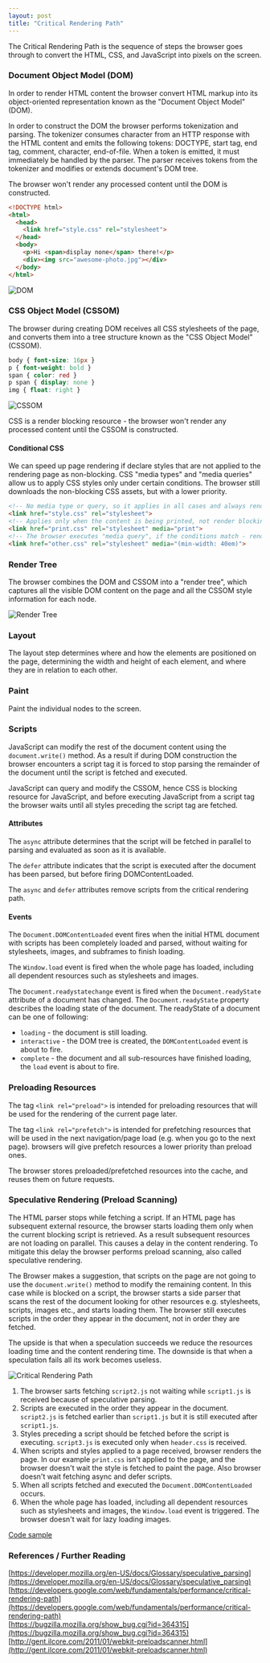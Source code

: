 ```yaml
---
layout: post
title: "Critical Rendering Path"
---
```


The Critical Rendering Path is the sequence of steps the browser goes through to convert the HTML,
CSS, and JavaScript into pixels on the screen.

### Document Object Model (DOM)

In order to render HTML content the browser convert HTML markup into its object-oriented
representation known as the "Document Object Model" (DOM).

In order to construct the DOM the browser performs tokenization and parsing.
The tokenizer consumes character from an HTTP response with the HTML content and emits the following tokens:
DOCTYPE, start tag, end tag, comment, character, end-of-file.
When a token is emitted, it must immediately be handled by the parser.
The parser receives tokens from the tokenizer and modifies or extends document's DOM tree.

The browser won't render any processed content until the DOM is constructed.

```html
<!DOCTYPE html>
<html>
  <head>
    <link href="style.css" rel="stylesheet">
  </head>
  <body>
    <p>Hi <span>display none</span> there!</p>
    <div><img src="awesome-photo.jpg"></div>
  </body>
</html>
```

![DOM](/assets/images/dom.svg)

### CSS Object Model (CSSOM)

The browser during creating DOM receives all CSS stylesheets of the page,
and converts them into a tree structure known as the "CSS Object Model" (CSSOM).

```css
body { font-size: 16px }
p { font-weight: bold }
span { color: red }
p span { display: none }
img { float: right }
```

![CSSOM](/assets/images/cssom.svg)

CSS is a render blocking resource - the browser won't render any processed content
until the CSSOM is constructed.

#### Conditional CSS

We can speed up page rendering if declare styles that are not applied to the rendering page
as non-blocking.
CSS "media types" and "media queries" allow us to apply CSS styles only under certain conditions.
The browser still downloads the non-blocking CSS assets, but with a lower priority.

```html
<!-- No media type or query, so it applies in all cases and always render blocking -->
<link href="style.css" rel="stylesheet">
<!-- Applies only when the content is being printed, not render blocking -->
<link href="print.css" rel="stylesheet" media="print">
<!-- The browser executes "media query", if the conditions match - render blocking  -->
<link href="other.css" rel="stylesheet" media="(min-width: 40em)">
```

### Render Tree

The browser combines the DOM and CSSOM into a "render tree",
which captures all the visible DOM content on the page
and all the CSSOM style information for each node.

![Render Tree](/assets/images/render-tree.svg)

### Layout

The layout step determines where and how the elements are positioned on the page,
determining the width and height of each element, and where they are in relation to each other.

### Paint

Paint the individual nodes to the screen.

### Scripts

JavaScript can modify the rest of the document content using the `document.write()` method.
As a result if during DOM construction the browser encounters a script tag it is forced
to stop parsing the remainder of the document until the script is fetched and executed.

JavaScript can query and modify the CSSOM, hence CSS is blocking resource for JavaScript,
and before executing JavaScript from a script tag the browser waits until all styles
preceding the script tag are fetched.

#### Attributes

The `async` attribute determines that the script will be fetched in parallel
to parsing and evaluated as soon as it is available.

The `defer` attribute indicates that the script is executed after the document has been parsed,
but before firing DOMContentLoaded.

The `async` and `defer` attributes remove scripts from the critical rendering path.

#### Events

The `Document.DOMContentLoaded` event fires when the initial HTML document with scripts has been completely loaded and parsed,
without waiting for stylesheets, images, and subframes to finish loading.

The `Window.load` event is fired when the whole page has loaded,
including all dependent resources such as stylesheets and images.

The `Document.readystatechange` event is fired when the `Document.readyState` attribute of a document has changed.
The `Document.readyState` property describes the loading state of the document.
The readyState of a document can be one of following:

- `loading` - the document is still loading.
- `interactive` - the DOM tree is created, the `DOMContentLoaded` event is about to fire.
- `complete` - the document and all sub-resources have finished loading, the `load` event is about to fire.

### Preloading Resources

The tag `<link rel="preload">` is intended for preloading resources that will be used
for the rendering of the current page later.

The tag `<link rel="prefetch">` is intended for prefetching resources that will be used in the next
navigation/page load (e.g. when you go to the next page).
browsers will give prefetch resources a lower priority than preload ones.

The browser stores preloaded/prefetched resources into the cache, and reuses them on future requests.

### Speculative Rendering (Preload Scanning)

The HTML parser stops while fetching a script.
If an HTML page has subsequent external resource, the browser starts loading them only
when the current blocking script is retrieved.
As a result subsequent resources are not loading on parallel.
This causes a delay in the content rendering.
To mitigate this delay the browser performs preload scanning, also called speculative rendering.

The Browser makes a suggestion, that scripts on the page are not going to use the `document.write()` method
to modify the remaining content.
In this case while is blocked on a script, the browser starts a side parser
that scans the rest of the document looking for other resources
e.g. stylesheets, scripts, images etc., and starts loading them.
The browser still executes scripts in the order they appear in the document,
not in order they are fetched.

The upside is that when a speculation succeeds we reduce the resources loading time and the content rendering time.
The downside is that when a speculation fails all its work becomes useless.

![Critical Rendering Path](/assets/images/critical-rendering-path.png)

1. The browser sarts fetching `script2.js` not waiting while `script1.js` is received because of speculative parsing.
2. Scripts are executed in the order they appear in the document. 
`script2.js` is fetched earlier than `script1.js` but it is still executed after `script1.js`.
3. Styles preceding a script should be fetched before the script is executing.
`script3.js` is executed only when `header.css` is received.
4. When scripts and styles applied to a page received, browser renders the page.
In our example `print.css` isn't applied to the page, and the browser doesn't wait the style is fetched to paint the page.
Also browser doesn't wait fetching async and defer scripts.
5. When all scripts fetched and executed the `Document.DOMContentLoaded` occurs.
6. When the whole page has loaded, including all dependent resources such as stylesheets and images,
the `Window.load` event is triggered. The browser doesn't wait for lazy loading images. 

[Code sample](https://github.com/dtrunin/critical-rendering-path)

### References / Further Reading
[https://developer.mozilla.org/en-US/docs/Glossary/speculative_parsing](https://developer.mozilla.org/en-US/docs/Glossary/speculative_parsing)<br>
[https://developers.google.com/web/fundamentals/performance/critical-rendering-path](https://developers.google.com/web/fundamentals/performance/critical-rendering-path)<br>
[https://bugzilla.mozilla.org/show_bug.cgi?id=364315](https://bugzilla.mozilla.org/show_bug.cgi?id=364315)<br>
[http://gent.ilcore.com/2011/01/webkit-preloadscanner.html](http://gent.ilcore.com/2011/01/webkit-preloadscanner.html)<br>
